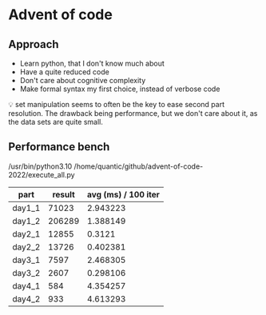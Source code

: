 # Advent of code

## Approach

* Learn python, that I don't know much about
* Have a quite reduced code
* Don't care about cognitive complexity
* Make formal syntax my first choice, instead of verbose code

:bulb: set manipulation seems to often be the key to ease second part resolution.
The drawback being performance, but we don't care about it, as the data sets are quite small.

## Performance bench

/usr/bin/python3.10 /home/quantic/github/advent-of-code-2022/execute_all.py 

|    part    |     result |  avg (ms) / 100 iter |
| ---------- | ---------- | -------------------- |
|   day1_1   |      71023 |             2.943223 |
|   day1_2   |     206289 |             1.388149 |
|   day2_1   |      12855 |               0.3121 |
|   day2_2   |      13726 |             0.402381 |
|   day3_1   |       7597 |             2.468305 |
|   day3_2   |       2607 |             0.298106 |
|   day4_1   |        584 |             4.354257 |
|   day4_2   |        933 |             4.613293 |